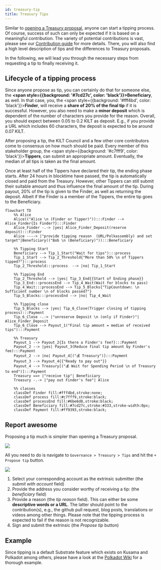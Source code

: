 ```yaml
---
id: treasury-tip
title: Treasury Tips
---
```


Similar to [opening a Treasury proposal](./03_treasury_proposal.md), anyone can start a tipping process.
Of course, success of such can only be expected if it is based on a meaningful contribution.
The variety of potential contributions is vast, please see our [Contribution guide](../develop/06_contribute.md) for more details.
There, you will also find a high level description of tips and the differences to Treasury proposals.

In the following, we will lead you through the necessary steps from requesting a tip to finally receiving it.

## Lifecycle of a tipping process

Since anyone propose as tip, you can certainly do that for someone else, the **<span style={{background: '#7cd27c', color: 'black'}}>Beneficiary</span>**, as well.
In that case, you, the <span style={{background: '#fff4bd', color: 'black'}}>**Finder**</span>, will receive a **share of 20% of the final tip** if it is successful.
However, you also need to make a **minor deposit** which is dependent of the number of characters you provide for the reason.
Overall, you should expect between 0.05 to 0.2 KILT as deposit.
E.g., if you provide a URL which includes 60 characters, the deposit is expected to be around 0.07 KILT.

After proposing a tip, the KILT Council and a few other core contributors come to consensus on how much should be paid.
Every member of this stakeholder group, the <span style={{background: '#c7fff9', color: 'black'}}>**Tippers**</span>, can submit an appropriate amount.
Eventually, the median of all tips is taken as the final amount.

Once at least half of the Tippers have declared their tip, the ending phase starts.
After 24 hours in blocktime have passed, the tip is automatically closed and paid from the Treasury.
However, other Tippers can still submit their suitable amount and thus influence the final amount of the tip.
During payout, 20% of the tip is given to the Finder, as well as returning the deposit.
Albeit if the Finder is a member of the Tippers, the entire tip goes to the Beneficiary.

<div className="kilt-mermaid">

```mermaid
flowchart TD
    %% Alice
    Alice(("Alice \n (Finder or Tipper)")):::Finder --> Alice_Finder{Is Finder?}:::Finder 
    Alice_Finder -.-> |yes| Alice_Finder_Deposit(reserve deposit):::Finder
    Alice ----> |"provide tipping reason  (URL/Polkassembly) and set target"|Beneficiary(("Bob \n (Beneficiary)")):::Beneficiary

    %% Tipping Start
    Beneficiary --> Tip_1_Start("Wait for tips"):::process
    Tip_1_Start --> Tip_2_Threshold{"More than 50% \n of Tippers tipped?"}:::process
    Tip_2_Threshold:::process  --> |no| Tip_1_Start

    %% Tipping End
    Tip_2_Threshold --> |yes| Tip_3_End{{Start of Ending phase}}
    Tip_3_End:::processEnd --> Tip_4_Wait(Wait for blocks to pass)
    Tip_4_Wait:::processEnd --> Tip_5_Blocks{"TipCountdown: \n Sufficient number \n of blocks passed?"}
    Tip_5_Blocks:::processEnd --> |no| Tip_4_Wait

    %% Tipping close
    Tip_5_Blocks --> |yes| Tip_6_Close(Trigger closing of tipping process):::Payment
    Tip_6_Close -.-> |"unreserve Deposit \n (only if Finder)"| Alice_Finder_Deposit
    Tip_6_Close --> Payout_1("Final tip amount = median of received tips"):::Payment

    %% Treasury
    Payout_1 --> Payout_2{Is there a Finder's fee?}:::Payment
    Payout_2 --> |yes| Payout_3(Reduce final tip amount by Finder's fee):::Payment
    Payout_2 --> |no| Payout_4[("💰 Treasury")]:::Payment
    Payout_3 --> Payout_4{{"Ready to pay out"}}
    Payout_4 --> Treasury[("💰 Wait for Spending Period \n of Treasury to end")]:::Payment
    Treasury ==> |"receive tip"| Beneficiary
    Treasury -.-> |"pay out Finder's fee"| Alice

    %% classes
    classDef Finder fill:#fff4bd,stroke:none;
    classDef process fill:#c7fff9,stroke:black;
    classDef processEnd fill:#6be6d8,stroke:black;
    classDef Beneficiary fill:#7cd27c,stroke:#333,stroke-width:0px;
    classDef Payment fill:#ff9393,stroke:black;
```

</div>

## Report awesome

Proposing a tip much is simpler than opening a Treasury proposal.

<!-- TODO: Replace with images from Spiritnet, once it is live -->

![](@site/static/img/chain/tipping-navigation.png)

All you need to do is navigate to `Governance > Treasury > Tips` and hit the `+ Propose tip` button.

![](@site/static/img/chain/tipping-extrinsic.png)

1. Select your corresponding account as the extrinsic submitter (the *submit with account* field)
2. Provide the address you consider worthy of receiving a tip: (the *beneficiary* field)
3. Provide a reason (the *tip reason* field). This can either be some **descriptive words or a URL**. The latter should point to the contribution(s), e.g., the github pull request, blog posts, translations or videos among other things. Please note that the tipping process is expected to fail if the reason is not recognizable.
4. Sign and submit the extrinsic (the *Propose tip* button)

## Example

Since tipping is a default Substrate feature which exists on Kusama and Polkadot among others, please have a look at the [Polkadot Wiki](https://wiki.polkadot.network/docs/learn-treasury#tipping) for a thorough example.
